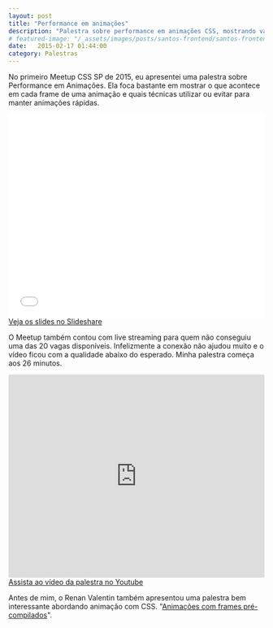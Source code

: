 ```yaml
---
layout: post
title: "Performance em animações"
description: "Palestra sobre performance em animações CSS, mostrando vantagens de usar Composite Layers"
# featured-image: "/_assets/images/posts/santos-frontend/santos-frontend.jpg"
date:   2015-02-17 01:44:00
category: Palestras
---
```


No primeiro Meetup CSS SP de 2015, eu apresentei uma palestra sobre Performance em Animações. Ela foca bastante em mostrar o que acontece em cada frame de uma animação e quais técnicas utilizar ou evitar para manter animações rápidas.

<!--more-->

<p class="align--center">
    <iframe src="//www.slideshare.net/slideshow/embed_code/44289921" width="100%" height="400" frameborder="0" marginwidth="0" marginheight="0" scrolling="no" allowfullscreen></iframe>
    <a href="http://www.slideshare.net/hugobessaa/performance-em-animacoes" target="_blank">Veja os slides no Slideshare</a>
</p>

O Meetup também contou com live streaming para quem não conseguiu uma das 20 vagas disponíveis. Infelizmente a conexão não ajudou muito e o vídeo ficou com a qualidade abaixo do esperado. Minha palestra começa aos 26 minutos.

<p class="align--center">
	<iframe width="100%" height="400" src="https://www.youtube.com/embed/L57XuwC9sug?feature=player_embedded#t=1608" frameborder="0" allowfullscreen></iframe>
    <a href="https://www.youtube.com/watch?feature=player_embedded&amp;v=L57XuwC9sug#t=1608" target="_blank">Assista ao vídeo da palestra no Youtube</a>
</p>

Antes de mim, o Renan Valentin também apresentou uma palestra bem interessante abordando animação com CSS. "[Animações com frames pré-compilados](https://speakerdeck.com/renanvalentin/animacoes-com-frames-pre-compilados)".